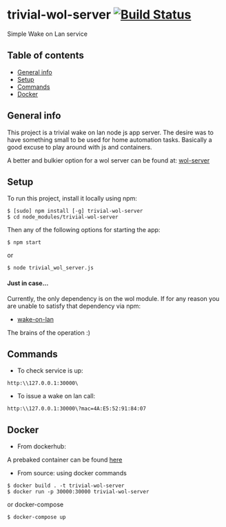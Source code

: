 # trivial-wol-server [![Build Status](https://travis-ci.org/galmost/trivial-wol-server.svg?branch=master)](https://travis-ci.org/galmost/trivial-wol-server)
Simple Wake on Lan service
## Table of contents
* [General info](#general-info)
* [Setup](#setup)
* [Commands](#commands)
* [Docker](#docker)

## General info
This project is a trivial wake on lan node js app server.
The desire was to have something small to be used for home automation tasks.
Basically a good excuse to play around with js and containers.

A better and bulkier option for a wol server can be found at:
[wol-server](https://github.com/nperez0111/wol-server)

## Setup
To run this project, install it locally using npm:
```
$ [sudo] npm install [-g] trivial-wol-server
$ cd node_modules/trivial-wol-server
```
Then any of the following options for starting the app:
```
$ npm start
```
or
```
$ node trivial_wol_server.js
```

#### Just in case...
Currently, the only dependency is on the wol module.
If for any reason you are unable to satisfy that dependency via npm:

- [wake-on-lan](https://github.com/song940/wake-on-lan)

The brains of the operation :)

## Commands
- To check service is up:
```
http:\\127.0.0.1:30000\
```
- To issue a wake on lan call:
```
http:\\127.0.0.1:30000\?mac=4A:E5:52:91:84:07
```

## Docker
- From dockerhub:

A prebaked container can be found [here](https://hub.docker.com/r/galmostdocker/trivial-wol-server)

- From source:
using docker commands
```
$ docker build . -t trivial-wol-server
$ docker run -p 30000:30000 trivial-wol-server
```
or docker-compose
```
$ docker-compose up
```

